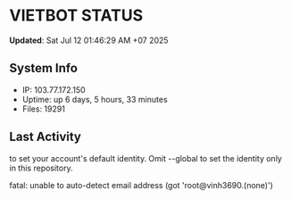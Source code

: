 # VIETBOT STATUS
**Updated**: Sat Jul 12 01:46:29 AM +07 2025

## System Info
- IP: 103.77.172.150
- Uptime: up 6 days, 5 hours, 33 minutes
- Files: 19291

## Last Activity

to set your account's default identity.
Omit --global to set the identity only in this repository.

fatal: unable to auto-detect email address (got 'root@vinh3690.(none)')
